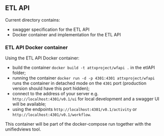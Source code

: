 ## ETL API

Current directory contains:
* swagger specification for the ETL API
* Docker container and implementation for the ETL API

### ETL API Docker container

Using the ETL API Docker container:
* build the container `docker build -t attxproject/wfapi .` in the etlAPI folder;
* running the container `docker run -d -p 4301:4301 attxproject/wfapi` runs the container in detached mode on the `4301` port (production version should have this port hidden);
* connect to the address of your server e.g. `http://localhost:4301/v0.1/ui` for local development and a swagger UI will be available;
* using the endpoints `http://localhost:4301/v0.1/activity` or `http://localhost:4301/v0.1/workflow`.

This container will be part of the docker-compose run together with the unifiedviews tool.
